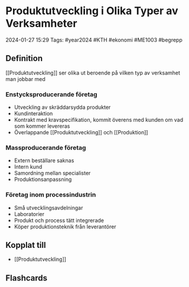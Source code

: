 # Produktutveckling i Olika Typer av Verksamheter

2024-01-27 15:29
Tags: #year2024 #KTH #ekonomi #ME1003 #begrepp

## Definition

[[Produktutveckling]] ser olika ut beroende på vilken typ av verksamhet man jobbar med

### Enstycksproducerande företag

- Utveckling av skräddarsydda produkter
- Kundinteraktion
- Kontrakt med kravspecifikation, kommit överens med kunden om vad som kommer levereras
- Överlappande [[Produktutveckling]] och [[Produktion]]

### Massproducerande företag

- Extern beställare saknas
- Intern kund
- Samordning mellan specialister
- Produktionsanpassning

### Företag inom processindustrin

- Små utvecklingsavdelningar
- Laboratorier
- Produkt och process tätt integrerade
- Köper produktionsteknik från leverantörer

## Kopplat till

- [[Produktutveckling]]

## Flashcards
